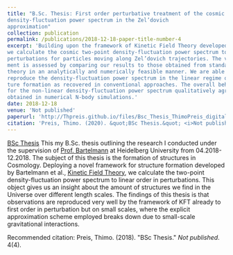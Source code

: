 ```yaml
---
title: "B.Sc. Thesis: First order perturbative treatment of the cosmic
density-fluctuation power spectrum in the Zel’dovich
approximation"
collection: publication
permalink: /publications/2018-12-18-paper-title-number-4
excerpt: 'Building upon the framework of Kinetic Field Theory developed by Bartelmann et al.,
we calculate the cosmic two-point density-fluctuation power spectrum to first order in
perturbations for particles moving along Zel’dovich trajectories. The validity of our treat-
ment is assessed by comparing our results to those obtained from standard perturbation
theory in an analytically and numerically feasible manner. We are able to accurately
reproduce the density-fluctuation power spectrum in the linear regime of cosmic struc-
ture formation as recovered in conventional approaches. The overall behaviour found
for the non-linear density-fluctuation power spectrum qualitatively agrees with results
obtained in numerical N-body simulations.'
date: 2018-12-18
venue: 'Not published'
paperurl: 'http://Thpreis.github.io/files/Bsc_Thesis_ThimoPreis_digital.pdf'
citation: 'Preis, Thimo. (2020). &quot;BSc Thesis.&quot; <i>Not published</i>. 4(4).'
---
```

[BSc Thesis](http://thpreis.github.io/files/Bsc_Thesis_ThimoPreis_digital.pdf) 
This my B.Sc. thesis outlining the research I conducted under the supervision of [Prof. Bartelmann](http://www.ita.uni-heidelberg.de/research/bartelmann/) at Heidelberg University
from 04.2018-12.2018. The subject of this thesis is the formation of structures in Cosmology. Deploying a novel framework for structure
formation developed by Bartelmann et al., [Kinetic Field Theory](https://ui.adsabs.harvard.edu/abs/2019AnP...53100446B/abstract), we calculate the two-point density-fluctuation power spectrum to linear order in perturbations.
This object gives us an insight about the amount of structures we find in the Universe over different length scales. The findings of this thesis
is that observations are reproduced very well by the framework of KFT already to first order in perturbation but on small scales, where the explicit
approximation scheme employed breaks down due to small-scale gravitational interactions.

Recommended citation: Preis, Thimo. (2018). "BSc Thesis." <i>Not published</i>. 4(4).
